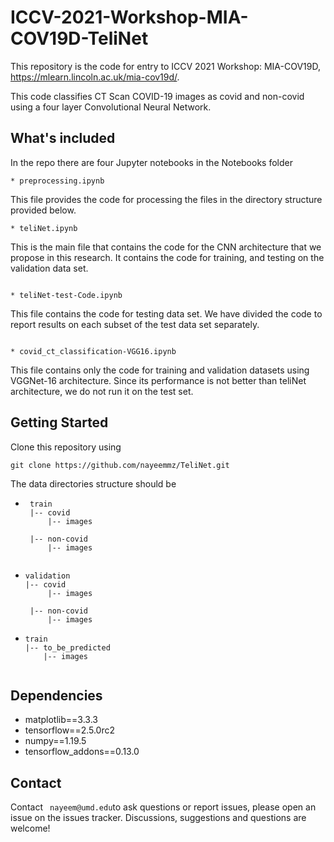 # ICCV-2021-Workshop-MIA-COV19D-TeliNet

This repository is the code for entry to ICCV 2021 Workshop: MIA-COV19D, https://mlearn.lincoln.ac.uk/mia-cov19d/.

This code classifies CT Scan COVID-19 images as covid and non-covid using a four layer Convolutional Neural Network.

## What's included

In the repo there are four Jupyter notebooks in the Notebooks folder

```
* preprocessing.ipynb 
``` 
This file provides the code for processing the files in the directory structure provided below.

```
* teliNet.ipynb
```
This is the main file that contains the code for the CNN architecture that we propose in this research. It contains the code for training, and testing on the validation data set.

```

* teliNet-test-Code.ipynb
```
This file contains the code for testing data set. We have divided the code to report results on each subset of the test data set separately.

```

* covid_ct_classification-VGG16.ipynb
```
This file contains only the code for training and validation datasets using VGGNet-16 architecture. Since its performance is not better than teliNet architecture, we do not run it on the test set.




## Getting Started

Clone this repository using 

``` 
git clone https://github.com/nayeemmz/TeliNet.git 
```

The data directories structure should be 

 
 * ``` 
    train
    |-- covid
        |-- images
         
    |-- non-covid
        |-- images
 
   ```
 * ```
   validation
   |-- covid
        |-- images
         
    |-- non-covid
        |-- images
   ```
 * ```
   train
   |-- to_be_predicted
       |-- images
 ```
 
 ``` 
 
## Dependencies

* matplotlib==3.3.3
* tensorflow==2.5.0rc2
* numpy==1.19.5
* tensorflow_addons==0.13.0

## Contact

Contact ``` 
nayeem@umd.edu ```to ask questions or report issues, please open an issue on the issues tracker. Discussions, suggestions and questions are welcome!
